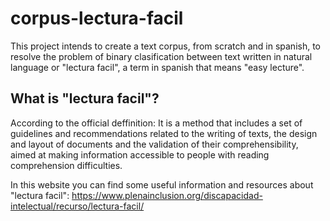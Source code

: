 # corpus-lectura-facil
This project intends to create a text corpus, from scratch and in spanish, to resolve the problem of binary clasification between text written in natural language or "lectura facil", a term in spanish that means "easy lecture".

## What is "lectura facil"?
According to the official deffinition: It is a method that includes a set of guidelines and recommendations related to the writing of texts, the design and layout of documents and the validation of their comprehensibility, aimed at making information accessible to people with reading comprehension difficulties.

In this website you can find some useful information and resources about "lectura facil": https://www.plenainclusion.org/discapacidad-intelectual/recurso/lectura-facil/

